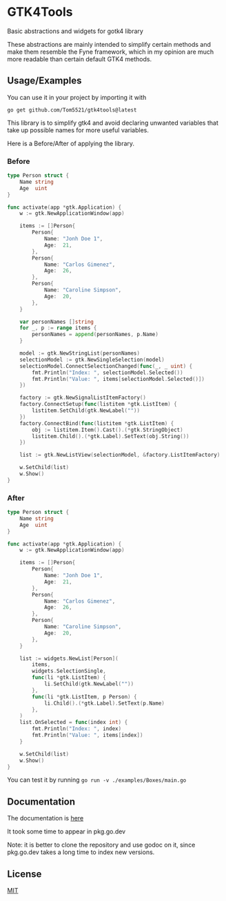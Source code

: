 # GTK4Tools

Basic abstractions and widgets for gotk4 library

These abstractions are mainly intended to simplify certain methods and make them
resemble the Fyne framework, which in my opinion are much more readable
than certain default GTK4 methods.

## Usage/Examples

You can use it in your project by importing it with

`go get github.com/Tom5521/gtk4tools@latest`

This library is to simplify gtk4 and avoid declaring unwanted variables that
take up possible names for more useful variables.

Here is a Before/After of applying the library.

### Before

```go
type Person struct {
	Name string
	Age  uint
}

func activate(app *gtk.Application) {
	w := gtk.NewApplicationWindow(app)

	items := []Person{
		Person{
			Name: "Jonh Doe 1",
			Age:  21,
		},
		Person{
			Name: "Carlos Gimenez",
			Age:  26,
		},
		Person{
			Name: "Caroline Simpson",
			Age:  20,
		},
	}

	var personNames []string
	for _, p := range items {
		personNames = append(personNames, p.Name)
	}

	model := gtk.NewStringList(personNames)
	selectionModel := gtk.NewSingleSelection(model)
	selectionModel.ConnectSelectionChanged(func(_, _ uint) {
		fmt.Println("Index: ", selectionModel.Selected())
		fmt.Println("Value: ", items[selectionModel.Selected()])
	})

	factory := gtk.NewSignalListItemFactory()
	factory.ConnectSetup(func(listitem *gtk.ListItem) {
		listitem.SetChild(gtk.NewLabel(""))
	})
	factory.ConnectBind(func(listitem *gtk.ListItem) {
		obj := listitem.Item().Cast().(*gtk.StringObject)
		listitem.Child().(*gtk.Label).SetText(obj.String())
	})

	list := gtk.NewListView(selectionModel, &factory.ListItemFactory)

	w.SetChild(list)
	w.Show()
}
```

### After

```go
type Person struct {
	Name string
	Age  uint
}

func activate(app *gtk.Application) {
	w := gtk.NewApplicationWindow(app)

	items := []Person{
		Person{
			Name: "Jonh Doe 1",
			Age:  21,
		},
		Person{
			Name: "Carlos Gimenez",
			Age:  26,
		},
		Person{
			Name: "Caroline Simpson",
			Age:  20,
		},
	}

	list := widgets.NewList[Person](
		items,
		widgets.SelectionSingle,
		func(li *gtk.ListItem) {
			li.SetChild(gtk.NewLabel(""))
		},
		func(li *gtk.ListItem, p Person) {
			li.Child().(*gtk.Label).SetText(p.Name)
		},
	)
	list.OnSelected = func(index int) {
		fmt.Println("Index: ", index)
		fmt.Println("Value: ", items[index])
	}

	w.SetChild(list)
	w.Show()
}
```

You can test it by running `go run -v ./examples/Boxes/main.go`

## Documentation

The documentation is [here](https://pkg.go.dev/github.com/Tom5521/gtk4tools)

It took some time to appear in pkg.go.dev

Note: it is better to clone the repository and use godoc on it,
since pkg.go.dev takes a long time to index new versions.

## License

[MIT](https://choosealicense.com/licenses/mit/)
